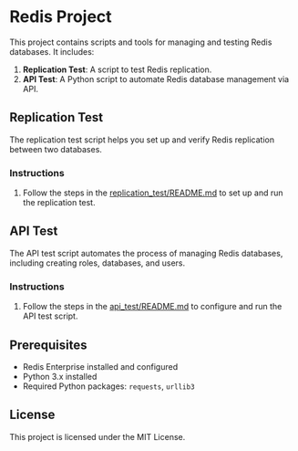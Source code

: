 # Redis Project

This project contains scripts and tools for managing and testing Redis databases. It includes:

1. **Replication Test**: A script to test Redis replication.
2. **API Test**: A Python script to automate Redis database management via API.

## Replication Test

The replication test script helps you set up and verify Redis replication between two databases.

### Instructions

1. Follow the steps in the [replication_test/README.md](replication_test/README.md) to set up and run the replication test.

## API Test

The API test script automates the process of managing Redis databases, including creating roles, databases, and users.

### Instructions

1. Follow the steps in the [api_test/README.md](api_test/README.md) to configure and run the API test script.

## Prerequisites

- Redis Enterprise installed and configured
- Python 3.x installed
- Required Python packages: `requests`, `urllib3`

## License

This project is licensed under the MIT License.
